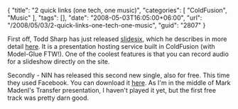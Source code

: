 {
	"title": "2 quick links (one tech, one music)",
	"categories": [
		"ColdFusion",
		"Music"
	],
	"tags": [],
	"date": "2008-05-03T16:05:00+06:00",
	"url": "/2008/05/03/2-quick-links-one-tech-one-music",
	"guid": "2807"
}

First off, Todd Sharp has just released <a href="http://slidesix.com/index.cfm?event=">slidesix</a>, which he describes in more detail <a href="http://cfsilence.com/blog/client/index.cfm/2008/5/3/What-Is-slidesixcom">here</a>. It is a presentation hosting service built in ColdFusion (with Model-Glue FTW!). One of the coolest features is that you can record audio for a slideshow directly on the site.

Secondly - NIN has released this second new single, also for free. This time they used Facebook. You can download it <a href="http://apps.facebook.com/ilike/artist/Nine+Inch+Nails/track/Echoplex">here</a>. As I'm in the middle of Mark Madenl's Transfer presentation, I haven't played it yet, but the first free track was pretty darn good.